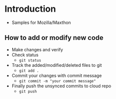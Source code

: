 # Introduction
- Samples for Mozilla/Maxthon

## How to add or modify new code
- Make changes and verify
- Check status
    - `git status`
- Track the added/modified/deleted files to git
    - `git add .`
- Commit your changes with commit message
    - `git commit -m "your commit message"`
- Finally push the unsynced commits to cloud repo
    - `git push`
